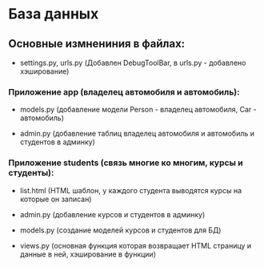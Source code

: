 
# База данных

## Основные измнениния в файлах:
* settings.py, urls.py (Добавлен DebugToolBar, в urls.py - добавлено хэширование)
### Приложение app (владелец автомобиля и автомобиль):
* models.py (добавление модели Person - владелец автомобиля, Car - автомобиль)

* admin.py (добавление таблиц владелец автомобиля и автомобиль и студентов в админку)
 
### Приложение students (связь многие ко многим, курсы и студенты):
* list.html (HTML шаблон, у каждого студента выводятся курсы на которые он записан)

* admin.py (добавление курсов и студентов в админку)

* models.py (создание моделей курсов и студентов для БД)

* views.py (основная функция которая возвращает HTML страницу и данные в ней, хэширование в функции)


